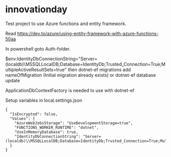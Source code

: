 # innovationday

Test project to use Azure functions and entity framework.

Read https://dev.to/azure/using-entity-framework-with-azure-functions-50aa

In powershell goto Auth-folder.

$env:IdentityDbConnectionString="Server=(localdb)\MSSQLLocalDB;Database=IdentityDb;Trusted_Connection=True;MultipleActiveResultSets=true"
then
dotnet-ef migrations add nameOfMigration (Initial migration already exists) 
or
dotnet-ef database update

ApplicationDbContextFactory is needed to use with dotnet-ef

Setup variables in local.settings.json
```
{
  "IsEncrypted": false,
  "Values": {
    "AzureWebJobsStorage": "UseDevelopmentStorage=true",
    "FUNCTIONS_WORKER_RUNTIME": "dotnet",
    "UseInMemoryDatabase": true,
    "IdentityDbConnectionString": "Server=(localdb)\\MSSQLLocalDB;Database=IdentityDb;Trusted_Connection=True;MultipleActiveResultSets=true"
  }
}
```